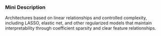 ### Mini Description

Architectures based on linear relationships and controlled complexity, including LASSO, elastic net, and other regularized models that maintain interpretability through coefficient sparsity and clear feature relationships.
